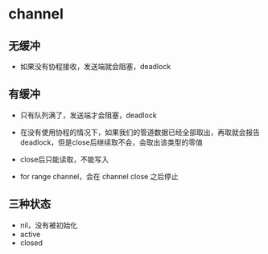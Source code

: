 # channel

## 无缓冲
- 如果没有协程接收，发送端就会阻塞，deadlock

## 有缓冲
- 只有队列满了，发送端才会阻塞，deadlock
 
- 在没有使用协程的情况下，如果我们的管道数据已经全部取出，再取就会报告 deadlock，但是close后继续取不会，会取出该类型的零值  
- close后只能读取，不能写入
- for range channel，会在 channel close 之后停止

## 三种状态
- nil，没有被初始化
- active
- closed
